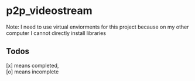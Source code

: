 # p2p_videostream

Note: I need to use virtual enviorments for this project because on my other computer I cannot directly install libraries

## Todos

[x] means completed, \
[o] means incomplete